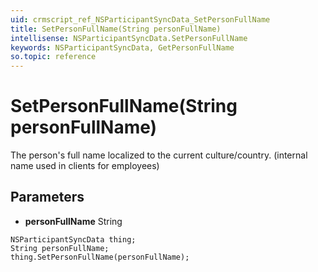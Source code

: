 ```yaml
---
uid: crmscript_ref_NSParticipantSyncData_SetPersonFullName
title: SetPersonFullName(String personFullName)
intellisense: NSParticipantSyncData.SetPersonFullName
keywords: NSParticipantSyncData, GetPersonFullName
so.topic: reference
---
```


# SetPersonFullName(String personFullName)

The person's full name localized to the current culture/country.  (internal name used in clients for employees)

## Parameters

* **personFullName** String

```crmscript
NSParticipantSyncData thing;
String personFullName;
thing.SetPersonFullName(personFullName);
```

